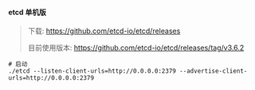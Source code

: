 
#### etcd 单机版
> 下载: https://github.com/etcd-io/etcd/releases
>
> 目前使用版本: https://github.com/etcd-io/etcd/releases/tag/v3.6.2
```
# 启动
./etcd --listen-client-urls=http://0.0.0.0:2379 --advertise-client-urls=http://0.0.0.0:2379
```